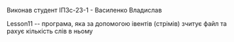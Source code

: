 Виконав студент ІПЗс-23-1 - Василенко Владислав

Lesson11 -- програма, яка за допомогою івентів (стрімів) зчитує файл та рахує кількість слів в ньому
